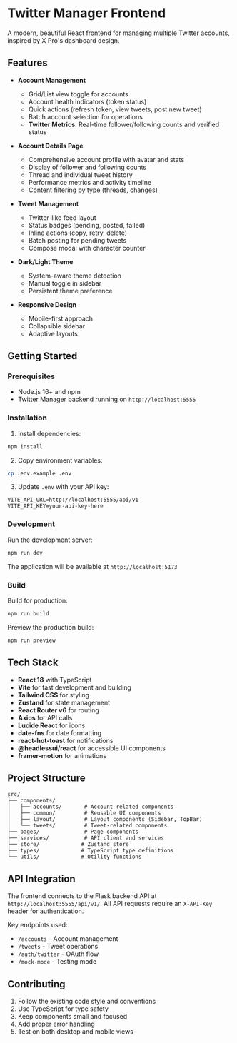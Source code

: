 # Twitter Manager Frontend

A modern, beautiful React frontend for managing multiple Twitter accounts, inspired by X Pro's dashboard design.

## Features

- **Account Management**
  - Grid/List view toggle for accounts
  - Account health indicators (token status)
  - Quick actions (refresh token, view tweets, post new tweet)
  - Batch account selection for operations
  - **Twitter Metrics**: Real-time follower/following counts and verified status

- **Account Details Page**
  - Comprehensive account profile with avatar and stats
  - Display of follower and following counts
  - Thread and individual tweet history
  - Performance metrics and activity timeline
  - Content filtering by type (threads, changes)

- **Tweet Management**
  - Twitter-like feed layout
  - Status badges (pending, posted, failed)
  - Inline actions (copy, retry, delete)
  - Batch posting for pending tweets
  - Compose modal with character counter

- **Dark/Light Theme**
  - System-aware theme detection
  - Manual toggle in sidebar
  - Persistent theme preference

- **Responsive Design**
  - Mobile-first approach
  - Collapsible sidebar
  - Adaptive layouts

## Getting Started

### Prerequisites

- Node.js 16+ and npm
- Twitter Manager backend running on `http://localhost:5555`

### Installation

1. Install dependencies:
```bash
npm install
```

2. Copy environment variables:
```bash
cp .env.example .env
```

3. Update `.env` with your API key:
```
VITE_API_URL=http://localhost:5555/api/v1
VITE_API_KEY=your-api-key-here
```

### Development

Run the development server:

```bash
npm run dev
```

The application will be available at `http://localhost:5173`

### Build

Build for production:

```bash
npm run build
```

Preview the production build:

```bash
npm run preview
```

## Tech Stack

- **React 18** with TypeScript
- **Vite** for fast development and building
- **Tailwind CSS** for styling
- **Zustand** for state management
- **React Router v6** for routing
- **Axios** for API calls
- **Lucide React** for icons
- **date-fns** for date formatting
- **react-hot-toast** for notifications
- **@headlessui/react** for accessible UI components
- **framer-motion** for animations

## Project Structure

```
src/
├── components/
│   ├── accounts/       # Account-related components
│   ├── common/         # Reusable UI components
│   ├── layout/         # Layout components (Sidebar, TopBar)
│   └── tweets/         # Tweet-related components
├── pages/              # Page components
├── services/           # API client and services
├── store/             # Zustand store
├── types/             # TypeScript type definitions
└── utils/             # Utility functions
```

## API Integration

The frontend connects to the Flask backend API at `http://localhost:5555/api/v1/`. All API requests require an `X-API-Key` header for authentication.

Key endpoints used:
- `/accounts` - Account management
- `/tweets` - Tweet operations
- `/auth/twitter` - OAuth flow
- `/mock-mode` - Testing mode

## Contributing

1. Follow the existing code style and conventions
2. Use TypeScript for type safety
3. Keep components small and focused
4. Add proper error handling
5. Test on both desktop and mobile views
